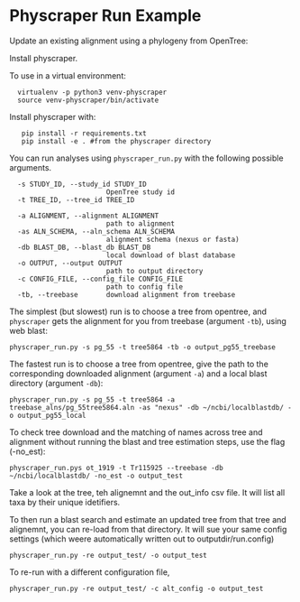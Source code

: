 # Physcraper Run Example



Update an existing alignment using a phylogeny from OpenTree:  

Install physcraper.  

To use in a virtual environment:

```
  virtualenv -p python3 venv-physcraper  
  source venv-physcraper/bin/activate  
```

Install physcraper with:
```
   pip install -r requirements.txt  
   pip install -e . #from the physcraper directory
```

You can run analyses using `physcraper_run.py` with the following possible arguments.

```
  -s STUDY_ID, --study_id STUDY_ID  
                        OpenTree study id  
  -t TREE_ID, --tree_id TREE_ID  

  -a ALIGNMENT, --alignment ALIGNMENT  
                        path to alignment  
  -as ALN_SCHEMA, --aln_schema ALN_SCHEMA  
                        alignment schema (nexus or fasta)  
  -db BLAST_DB, --blast_db BLAST_DB  
                        local download of blast database  
  -o OUTPUT, --output OUTPUT  
                        path to output directory  
  -c CONFIG_FILE, --config_file CONFIG_FILE  
                        path to config file  
  -tb, --treebase       download alignment from treebase  
```


The simplest (but slowest) run is to choose a tree from opentree, and `physcraper` gets the alignment for you from treebase (argument `-tb`), using web blast:  

    physcraper_run.py -s pg_55 -t tree5864 -tb -o output_pg55_treebase 


The fastest run is to choose a tree from opentree, give the path to the corresponding downloaded alignment (argument `-a`) and a local blast directory (argument `-db`):  

    physcraper_run.py -s pg_55 -t tree5864 -a treebase_alns/pg_55tree5864.aln -as "nexus" -db ~/ncbi/localblastdb/ -o output_pg55_local


To check tree download and the matching of names across tree and alignment without running the blast and tree estimation steps, use the flag (-no_est):  
  
    physcraper_run.pys ot_1919 -t Tr115925 --treebase -db ~/ncbi/localblastdb/ -no_est -o output_test

  Take a look at the tree, teh alignemnt and the out_info csv file. It will list all taxa by their unique idetifiers.


To then run a blast search and estimate an updated tree from that tree and alignemnt, you can re-load from that directory. It will sue your same config settings (which weere automatically written out to outputdir/run.config)

    physcraper_run.py -re output_test/ -o output_test


To re-run with a different configuration file, 

    physcraper_run.py -re output_test/ -c alt_config -o output_test




